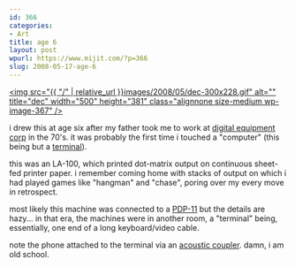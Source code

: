 ```yaml
---
id: 366
categories:
- Art
title: age 6
layout: post
wpurl: https://www.mijit.com/?p=366
slug: 2008-05-17-age-6
---
```

<a href='/images/2008/05/dec.gif'><img src="{{ "/" | relative_url }}images/2008/05/dec-300x228.gif" alt="" title="dec" width="500" height="381" class="alignnone size-medium wp-image-367" /></a>

i drew this at age six after my father took me to work at <a href="https://en.wikipedia.org/wiki/Digital_Equipment_Company">digital equipment corp</a> in the 70's. it was probably the first time i touched a "computer" (this being but a <a href="https://en.wikipedia.org/wiki/Computer_terminal">terminal</a>).

this was an LA-100, which printed dot-matrix output on continuous sheet-fed printer paper. i remember coming home with stacks of output on which i had played games like "hangman" and "chase", poring over my every move in retrospect.

most likely this machine was connected to a <a href="https://en.wikipedia.org/wiki/PDP-11">PDP-11</a> but the details are hazy...  in that era, the machines were in another room, a "terminal" being, essentially, one end of a long keyboard/video cable.

note the phone attached to the terminal via an <a href="https://en.wikipedia.org/wiki/Acoustic_coupler">acoustic coupler</a>. damn, i am old school. 
